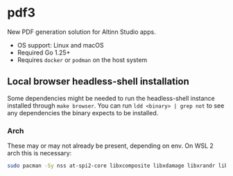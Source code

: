 # pdf3

New PDF generation solution for Altinn Studio apps.

- OS support: Linux and macOS
- Required Go 1.25+
- Requires `docker` or `podman` on the host system

## Local browser headless-shell installation

Some dependencies might be needed to run the headless-shell instance installed through `make browser`.
You can run `ldd <binary> | grep not` to see any dependencies the binary expects to be installed.

### Arch

These may or may not already be present, depending on env. On WSL 2 arch this is necessary:

```sh
sudo pacman -Sy nss at-spi2-core libxcomposite libxdamage libxrandr libxkbcommon mesa alsa-lib
```

